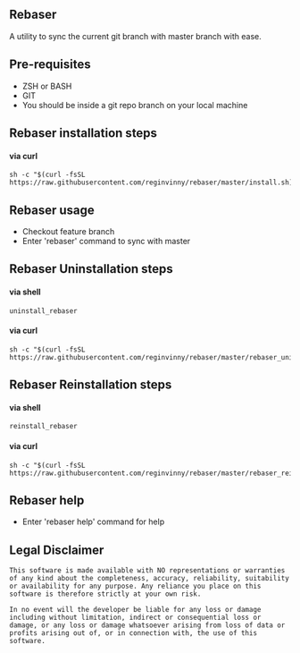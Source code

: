 
## Rebaser
A utility to sync the current git branch with master branch with ease.

## Pre-requisites
- ZSH or BASH
- GIT
- You should be inside a git repo branch on your local machine

## Rebaser installation steps

#### via curl
```shell
sh -c "$(curl -fsSL https://raw.githubusercontent.com/reginvinny/rebaser/master/install.sh)"
```
## Rebaser usage

- Checkout feature branch
- Enter 'rebaser' command to sync with master

## Rebaser Uninstallation steps

#### via shell
```shell
uninstall_rebaser
```

#### via curl
```shell
sh -c "$(curl -fsSL https://raw.githubusercontent.com/reginvinny/rebaser/master/rebaser_uninstall.sh)"
```

## Rebaser Reinstallation steps

#### via shell
```shell
reinstall_rebaser
```

#### via curl
```shell
sh -c "$(curl -fsSL https://raw.githubusercontent.com/reginvinny/rebaser/master/rebaser_reinstall.sh)"
```
## Rebaser help

- Enter 'rebaser help' command for help

## Legal Disclaimer

```shell
This software is made available with NO representations or warranties of any kind about the completeness, accuracy, reliability, suitability or availability for any purpose. Any reliance you place on this software is therefore strictly at your own risk.

In no event will the developer be liable for any loss or damage including without limitation, indirect or consequential loss or damage, or any loss or damage whatsoever arising from loss of data or profits arising out of, or in connection with, the use of this software.

```



